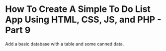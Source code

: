 # How To Create A Simple To Do List App Using HTML, CSS, JS, and PHP - Part 9

Add a basic database with a table and some canned data.